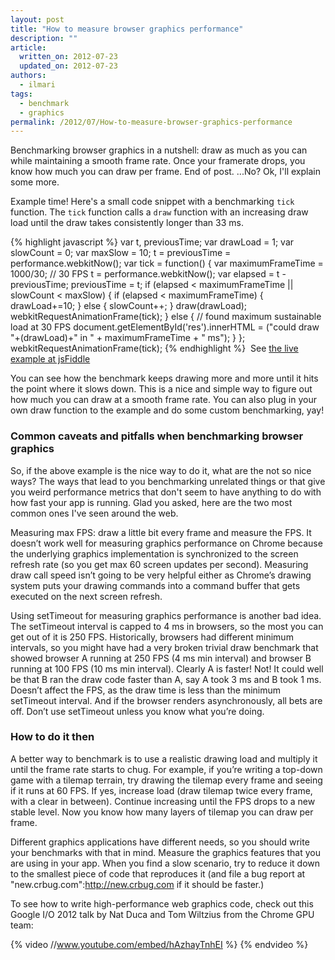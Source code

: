 ```yaml
---
layout: post
title: "How to measure browser graphics performance"
description: ""
article:
  written_on: 2012-07-23
  updated_on: 2012-07-23
authors:
  - ilmari
tags:
  - benchmark
  - graphics
permalink: /2012/07/How-to-measure-browser-graphics-performance
---
```

Benchmarking browser graphics in a nutshell: draw as much as you can while maintaining a smooth frame rate. Once your framerate drops, you know how much you can draw per frame. End of post. ...No? Ok, I'll explain some more.

Example time! Here's a small code snippet with a benchmarking `tick` function. The `tick` function calls a `draw` function with an increasing draw load until the draw takes consistently longer than 33 ms.

{% highlight javascript %}
var t, previousTime;
var drawLoad = 1;
var slowCount = 0;
var maxSlow = 10;
t = previousTime = performance.webkitNow();
var tick = function() {
    var maximumFrameTime = 1000/30; // 30 FPS
    t = performance.webkitNow();
    var elapsed = t - previousTime;
    previousTime = t;
    if (elapsed < maximumFrameTime || slowCount < maxSlow) {
        if (elapsed < maximumFrameTime) {
            drawLoad+=10;
        } else {
            slowCount++;
        }
        draw(drawLoad);
        webkitRequestAnimationFrame(tick);
    } else {
      // found maximum sustainable load at 30 FPS
      document.getElementById('res').innerHTML = ("could draw "+(drawLoad)+" in " +
          maximumFrameTime + " ms");
    }
};
webkitRequestAnimationFrame(tick);
{% endhighlight %}
​
See [the live example at jsFiddle](http://jsfiddle.net/tbhZs/)

You can see how the benchmark keeps drawing more and more until it hits the point where it slows down. This is a nice and simple way to figure out how much you can draw at a smooth frame rate. You can also plug in your own draw function to the example and do some custom benchmarking, yay!

### Common caveats and pitfalls when benchmarking browser graphics

So, if the above example is the nice way to do it, what are the not so nice ways? The ways that lead to you benchmarking unrelated things or that give you weird performance metrics that don't seem to have anything to do with how fast your app is running. Glad you asked, here are the two most common ones I've seen around the web.

Measuring max FPS: draw a little bit every frame and measure the FPS. It doesn’t work well for measuring graphics performance on Chrome because the underlying graphics implementation is synchronized to the screen refresh rate (so you get max 60 screen updates per second). Measuring draw call speed isn’t going to be very helpful either as Chrome’s drawing system puts your drawing commands into a command buffer that gets executed on the next screen refresh.

Using setTimeout for measuring graphics performance is another bad idea. The setTimeout interval is capped to 4 ms in browsers, so the most you can get out of it is 250 FPS. Historically, browsers had different minimum intervals, so you might have had a very broken trivial draw benchmark that showed browser A running at 250 FPS (4 ms min interval) and browser B running at 100 FPS (10 ms min interval). Clearly A is faster! Not! It could well be that B ran the draw code faster than A, say A took 3 ms and B took 1 ms. Doesn’t affect the FPS, as the draw time is less than the minimum setTimeout interval. And if the browser renders asynchronously, all bets are off. Don’t use setTimeout unless you know what you’re doing.

### How to do it then

A better way to benchmark is to use a realistic drawing load and multiply it until the frame rate starts to chug. For example, if you’re writing a top-down game with a tilemap terrain, try drawing the tilemap every frame and seeing if it runs at 60 FPS. If yes, increase load (draw tilemap twice every frame, with a clear in between). Continue increasing until the FPS drops to a new stable level. Now you know how many layers of tilemap you can draw per frame.

Different graphics applications have different needs, so you should write your benchmarks with that in mind. Measure the graphics features that you are using in your app. When you find a slow scenario, try to reduce it down to the smallest piece of code that reproduces it (and file a bug report at "new.crbug.com":http://new.crbug.com if it should be faster.)

To see how to write high-performance web graphics code, check out this Google I/O 2012 talk by Nat Duca and Tom Wiltzius from the Chrome GPU team:

{% video //www.youtube.com/embed/hAzhayTnhEI %} {% endvideo %}
